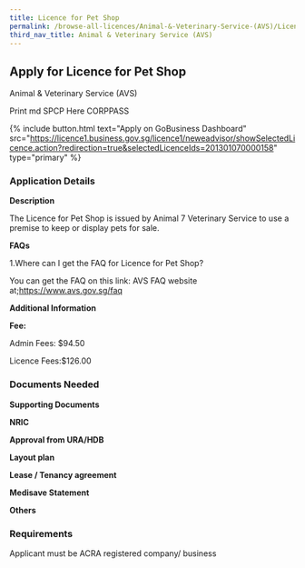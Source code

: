 ```yaml
---
title: Licence for Pet Shop
permalink: /browse-all-licences/Animal-&-Veterinary-Service-(AVS)/Licence-for-Pet-Shop
third_nav_title: Animal & Veterinary Service (AVS)
---
```


## Apply for Licence for Pet Shop

Animal & Veterinary Service (AVS)

Print md SPCP Here CORPPASS

{% include button.html text="Apply on GoBusiness Dashboard" src="https://licence1.business.gov.sg/licence1/neweadvisor/showSelectedLicence.action?redirection=true&selectedLicenceIds=201301070000158" type="primary" %}

### Application Details

<p><strong>Description</strong></p>
<p>The Licence for Pet Shop is issued by Animal 7 Veterinary Service to use a premise to keep or display pets for sale.</p>
<p><strong>FAQs</strong></p>
<p>1.Where can I get the FAQ for Licence for Pet Shop?</p>
<p>You can get the FAQ on this link: AVS FAQ website at;<a href="https://www.avs.gov.sg/faq">https://www.avs.gov.sg/faq</a></p>

**Additional Information**

<p><strong>Fee:</strong></p>
<p>Admin Fees: $94.50</p>
<p>Licence Fees:$126.00</p>

### Documents Needed

<p><strong>Supporting Documents</strong></p>
<p><strong>NRIC</strong></p>
<p><strong>Approval from URA/HDB</strong></p>
<p><strong>Layout plan</strong></p>
<p><strong>Lease / Tenancy agreement</strong></p>
<p><strong>Medisave Statement</strong></p>
<p><strong>Others</strong></p>

### Requirements

Applicant must be ACRA registered company/ business

